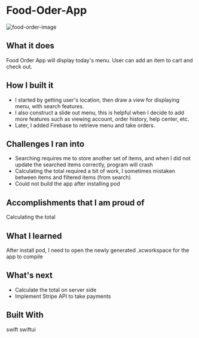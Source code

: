# Food-Oder-App
![food-order-image](https://mhuynh.dev/assets/Food_Order_App_SS.png)

## What it does
Food Order App will display today's menu. User can add an item to cart and check out.

## How I built it
* I started by getting user's location, then draw a view for displaying menu, with search features.
* I also construct a slide out menu, this is helpful when I decide to add more features such as viewing account, order history, help center, etc.
* Later, I added Firebase to retrieve menu and take orders.

## Challenges I ran into
* Searching requires me to store another set of items, and when I did not update the searched items correctly, program will crash
* Calculating the total required a bit of work, I sometimes mistaken between items and filtered items (from search)
* Could not build the app after installing pod

## Accomplishments that I am proud of
Calculating the total

## What I learned
After install pod, I need to open the newly generated .xcworkspace for the app to compile

## What's next
* Calculate the total on server side
* Implement Stripe API to take payments

## Built With
swift swiftui
